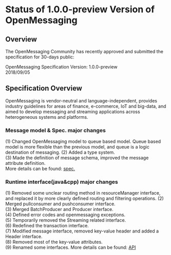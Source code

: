 # Status of 1.0.0-preview Version of OpenMessaging


## Overview
The OpenMessaging Community has recently approved and submitted the specification for 30-days public:

OpenMessaging Specification Version: 1.0.0-preview    
2018/09/05    

## Specification Overview

OpenMessaging is vendor-neutral and language-independent, provides industry guidelines for areas of finance, e-commerce, IoT and big-data, and aimed to develop messaging and streaming applications across heterogeneous systems and platforms.     

### Message model & Spec. major changes
(1) Changed OpenMessaging model to queue based model. Queue based model is more flexible than the previous model, and queue is a logic destination of messaging.
(2) Added a type system.    
(3) Made the definition of message schema, improved the message attribute definition.   
More details can be found: [spec.](https://github.com/openmessaging/specification/blob/master/specification-schema.md)   


### Runtime interface(java&cpp) major changes
(1) Removed some unclear routing method in resourceManager interface, and replaced it by more clearly defined routing and filtering operations.
(2) Merged pullconsumer and pushconsumer interface.    
(3) Merged BatchProducer and Producer interface.     
(4) Defined error codes and openmessaging exceptions.     
(5) Temporarily removed the Streaming related interface.     
(6) Redefined the transaction interface.     
(7) Modified message interface, removed key-value header and added a Header interface.     
(8) Removed most of the key-value attributes.    
(9) Renamed some interfaces.
More details can be found: [API](http://openmessaging.cloud/openmessaging-java/)   
 